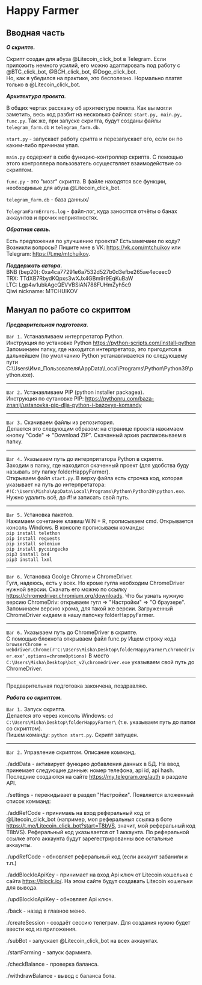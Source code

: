# Happy Farmer #

## Вводная часть

***О скрипте.***   

Скрипт создан для абуза @Litecoin_click_bot в Telegram. Если приложить немного усилий, его можно адаптировать под работу с @BTC_click_bot, @BCH_click_bot, @Doge_click_bot.  
Но, как я убедился на практике, это бесполезно. Нормально платят только в @Litecoin_click_bot.   

***Архитектура проекта.***  

В общих чертах расскажу об архитектуре поекта. Как вы могли заметить, весь код разбит на несколько файлов: ```start.py, main.py, func.py```. Так же, при запуске скрипта, будут созданы файлы  ```telegram_farm.db``` и ```telegram_farm.db```.    

```start.py``` - запускает работу срипта и перезапускает его, если он по  каким-либо причинам упал.  

```main.py``` содержит в себе функцию-контроллер скрипта. С помощью этого контроллера пользователь осуществляет взаимодействие со скриптом.

```func.py``` - это "мозг" скрипта. В файле находятся все функции, необходимые для абуза @Litecoin_click_bot.  

```telegram_farm.db``` - база данных/

```TelegramFarmErrors.log``` - файл-лог, куда заносятся отчёты о банах аккаунтов и прочих неприятностях.

***Обратная связь.***   

Есть предложения по улучшению проекта? Естьзамечани по коду? Возникли вопросы? Пишите мне в   VK: https://vk.com/mtchuikov или Telegram: https://t.me/mtchuikov.  

***Поддержать автора.***  
BNB (bep20): 0xa4ca77291e6a7532d527b0d3efbe265ae4eceec0  
TRX: TTdXB7RbydKQpxs3wXJx4GBm9r9EqKuBaW  
LTC: Lgp4w1ubkAgcQEVVBSiAN788FUHmZyh5c9  
Qiwi nickname: MTCHUIKOV

## Мануал по работе со скриптом

***Предварительная подготовка.***

```Шаг 1.``` Устанавливаем интерпретатор Python.  
Инструкция по установке Python https://python-scripts.com/install-python Запоминаем папку, где находится
интерпретатор, это пригодится в дальнейшем (по умолчанию Python устанавливается по следующему пути  
C:\Users\Имя_Пользователя\AppData\Local\Programs\Python\Python39\python.exe).

---

```Шаг 2.``` Устанавливаем PIP (python installer packagea).   
Инструкция по сутановке PIP: https://pythonru.com/baza-znanij/ustanovka-pip-dlja-python-i-bazovye-komandy  

---

```Шаг 3.``` Скачиваем файлы из репозитория.    
Делается это следующим образом: на странице проекта нажимаем кнопку "Code" => "Download ZIP". Скачанный 
архив распаковываем в папку.

---

```Шаг 4.``` Указываем путь до интерпритатора Python в скрипте.  
Заходим в папку, где находится скаченный проект (для удобства буду называть эту папку folderHappyFarmer).  
Открываем файл ```start.py```. В верху файла есть строчка код, которая указывает на путь до интерпретатора: ```#!C:\Users\Misha\AppData\Local\Programs\Python\Python39\python.exe```. Нужно удалить всё, до #! и записать
свой путь.

---

```Шаг 5.``` Установка пакетов.  
Нажимаем сочетание клавиш WIN + R, прописываем cmd. Открывается консоль Windows. В консоле прописываем команды:  
```pip install telethon```  
```pip install requests```  
```pip install selenium```    
```pip install pycoingecko```  
```pip3 install bs4```  
```pip3 install lxml```

---

```Шаг 6.``` Установка Goolge Chrome и ChromeDriver.    
Гугл, надеюсь, есть у всех. Но кроме гугла необходим ChromeDriver нужной версии. Скачать его можно по ссылку https://chromedriver.chromium.org/downloads. Что бы узнать нужную версию ChromeDriv: открываем гугл => "Настройки" => "О браузере".
Запоминаем версию хрома, для такой же версии. Загруженный ChromeDriver кидаем в нашу папочку folderHappyFarmer.

---

```Шаг 6.``` Указываем путь до ChromeDriver в скрипте.  
С помощью блокнота открываем файл func.py  Ищем строку кода  
```browserChrome = webdriver.Chrome(r'C:\Users\Misha\Desktop\folderHappyFarmer\chromedriver.exe',options=chromeOptions)``` В место  
```C:\Users\Misha\Desktop\bot_v2\chromedriver.exe``` указываем свой путь до ChromeDriver.

---

Предварительная подготовка закончена, поздравляю.

***Работа со скриптом.***  

```Шаг 1.``` Запуск скрипта.  
Делается это через консоль Windows: ```cd C:\Users\Misha\Desktop\folderHappyFarmer\``` (т.е. указываем путь до папки со скриптом).  
Пишем команду: ```python start.py```. Скрипт запущен.

---

```Шаг 2.``` Управление скриптом. Описание комманд.  

./addData - активирует функцию добавления данных в БД. На ввод принемает следующие данные: номер телефона, api id, api hash. Последние создаются на сайте https://my.telegram.org/auth в разделе API.

./settings - перекидывает в раздел "Настройки". Появляется вложенный список комманд:
    
   ./addRefCode - принимаеь на вход реферальный код от @Litecoin_click_bot (например, моя реферальныя ссылка в боте https://t.me/Litecoin_click_bot?start=T8bVS,
   значит, мой реферальный код T8bVS). Реферальный код указывается от 1 аккаунта. По реферальной ссылке этого аккаунта будут зарегестрированны все остальные   
   аккаунты.
    
   ./updRefCode - обновляет реферальный код (если аккаунт забанили и т.п.)
    
   ./addBlockIoApiKey - принимает на вход Api ключ от Litecoin кошелька с сайта https://block.io/. На этом сайте будут создавать Litecoin кошельки для вывода.
   
   ./updBlockIoApiKey - обновляет Api ключ.
   
   ./back - назад в главное меню.

./createSession - создаёт сессию телеграм. Для создания нужно будет ввести код из приложения.

./subBot - запускает @Litecoin_click_bot на всех аккаунтах.

./startFarming - запуск фарминга.

./checkBalance - проверка баланса.

./withdrawBalance - вывод с баланса бота.






